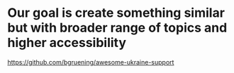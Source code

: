 # Our goal is create something similar but with broader range of topics and higher accessibility  

https://github.com/bgruening/awesome-ukraine-support

